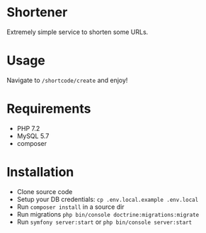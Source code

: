 # Shortener

Extremely simple service to shorten some URLs.

# Usage 

Navigate to `/shortcode/create` and enjoy!

# Requirements

- PHP 7.2
- MySQL 5.7
- composer

# Installation

- Clone source code
- Setup your DB credentials: `cp .env.local.example .env.local`
- Run `composer install` in a source dir
- Run migrations `php bin/console doctrine:migrations:migrate`
- Run `symfony server:start` or `php bin/console server:start`

